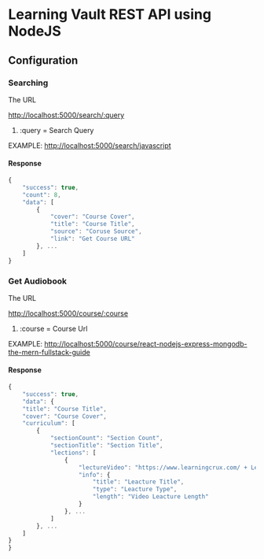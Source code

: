 # Learning Vault REST API using NodeJS

## Configuration

### Searching

<p>The URL</p>

<http://localhost:5000/search/:query>

1. :query = Search Query

EXAMPLE: <http://localhost:5000/search/javascript>

#### Response

```javascript
{
    "success": true,
    "count": 8,
    "data": [
        {
            "cover": "Course Cover",
            "title": "Course Title",
            "source": "Coruse Source",
            "link": "Get Course URL"
        }, ...
    ]
}
```

### Get Audiobook

<p>The URL</p>

<http://localhost:5000/course/:course>

1. :course = Course Url

EXAMPLE: <http://localhost:5000/course/react-nodejs-express-mongodb-the-mern-fullstack-guide>

#### Response

```javascript
{
    "success": true,
    "data": {
    "title": "Course Title",
    "cover": "Course Cover",
    "curriculum": [
        {
            "sectionCount": "Section Count",
            "sectionTitle": "Section Title",
            "lections": [
                {
                    "lectureVideo": "https://www.learningcrux.com/ + Leacture Video Src",
                    "info": {
                        "title": "Leacture Title",
                        "type": "Leacture Type",
                        "length": "Video Leacture Length"
                    }
                }, ...
            ]
        }, ...
    ]
}
}
```
